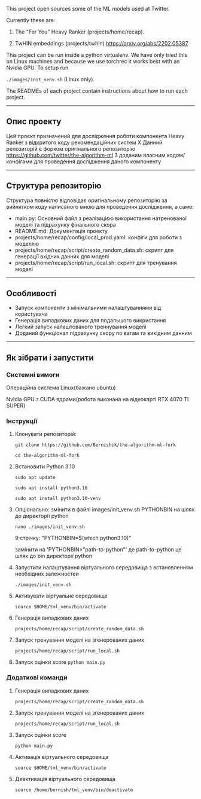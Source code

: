 This project open sources some of the ML models used at Twitter.

Currently these are:

1. The "For You" Heavy Ranker (projects/home/recap).

2. TwHIN embeddings (projects/twhin) https://arxiv.org/abs/2202.05387


This project can be run inside a python virtualenv. We have only tried this on Linux machines and because we use torchrec it works best with an Nvidia GPU. To setup run

`./images/init_venv.sh` (Linux only).

The READMEs of each project contain instructions about how to run each project.

____
## Опис проекту

Цей проєкт призначений для дослідження роботи компонента Heavy Ranker з відкритого коду рекомендаційних систем Х
Данний репозиторій є форком оригінального репозиторію https://github.com/twitter/the-algorithm-ml
З доданим власним кодом/конфігами для проведення дослідження даного компоненту
____
## Структура репозиторію

Структура повністю відповідає оригінальному репозиторію за вийнятком коду написаного мною для проведення дослідження, а саме:
- main.py: Основний файл з реалізацією використання натренованої моделі та підрахунку фінального скора
- README.md: Документація проекту.
- projects/home/recap/config/local_prod.yaml: конфіги для роботи з моделлю
- projects/home/recap/script/create_random_data.sh: скрипт для генерації вхідних данних для моделі
- projects/home/recap/script/run_local.sh: скрипт для тренування моделі
____
## Особливості

- Запуск компоненти з мінімальними налаштуваннями від користувача
- Генерація випадкових даних для подальшого викристання
- Легкий запуск налаштованого треннування моделі
- Доданий функціонал підрахунку скору по вагам та вихідним данним

____
## Як зібрати і запустити

### Системні вимоги
Операційна система Linux(бажано ubuntu)

Nvidia GPU з СUDA ядрами(робота виконана на відеокарті RTX 4070 TI SUPER)



### Інструкції
1. Клонувати репозиторій:

   `git clone https://github.com/Bernishik/the-algorithm-ml-fork`

   `cd the-algorithm-ml-fork`
2. Встановити Python 3.10

   `sudo apt update`

   `sudo apt install python3.10`

   `sudo apt install python3.10-venv`
3. Опціонально: змінити в файлі images/init_venv.sh PYTHONBIN на шлях до директорії python

   `nano ./images/init_venv.sh`

   9 стрічку: "PYTHONBIN=$(which python3.10)"

   замінити на 'PYTHONBIN="path-to-python"' де path-to-python це шлях до bin директорії python
4. Запустити налаштування віртуального середовища з встановленням необхідних залежностей

   `./images/init_venv.sh`
5. Активувати віртуальне середовище

   `source $HOME/tml_venv/bin/activate`

6. Генерація випадкових даних

   `projects/home/recap/script/create_random_data.sh`
7. Запуск тренування моделі на згенерованих даних

   `projects/home/recap/script/run_local.sh`

8. Запуск оцінки score
   `python main.py`

### Додаткові команди
1. Генерація випадкових даних

   `projects/home/recap/script/create_random_data.sh`
2. Запуск тренування моделі на згенерованих даних

   `projects/home/recap/script/run_local.sh`
3. Запуск оцінки score

   `python main.py`
4. Активація віртуального середовища

   `source $HOME/tml_venv/bin/activate`
5. Деактивація віртуального середовища

   `source /home/bernish/tml_venv/bin/deactivate`
